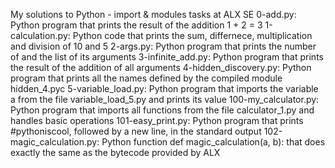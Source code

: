 My solutions to Python - import & modules tasks at ALX SE
0-add.py: Python program that prints the result of the addition 1 + 2 = 3
1-calculation.py: Python code that prints the sum, differnece, multiplication and division of 10 and 5
2-args.py: Python program that prints the number of and the list of its arguments
3-infinite_add.py: Python program that prints the result of the addition of all arguments
4-hidden_discovery.py: Python program that prints all the names defined by the compiled module hidden_4.pyc
5-variable_load.py: Python program that imports the variable a from the file variable_load_5.py and prints its value
100-my_calculator.py: Python program that imports all functions from the file calculator_1.py and handles basic operations
101-easy_print.py: Python program that prints #pythoniscool, followed by a new line, in the standard output
102-magic_calculation.py: Python function def magic_calculation(a, b): that does exactly the same as the bytecode provided by ALX
